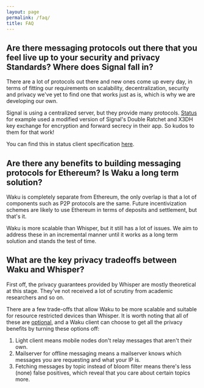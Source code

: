 ```yaml
---
layout: page
permalink: /faq/
title: FAQ
---
```


## Are there messaging protocols out there that you feel live up to your security and privacy Standards? Where does Signal fall in?

There are a lot of protocols out there and new ones come up every day, in terms of fitting our requirements on 
scalability, decentralization, security and privacy we've yet to find one that works just as is, which is why we are 
developing our own.

Signal is using a centralized server, but they provide many protocols. [Status](https://status.im) for example used a modified version of 
Signal's Double Ratchet and X3DH key exchange for encryption and forward secrecy in their app. 
So kudos to them for that work!

You can find this in status client specification [here](https://specs.status.im/spec/1).

## Are there any benefits to building messaging protocols for Ethereum? Is Waku a long term solution?

Waku is completely separate from Ethereum, the only overlap is that a lot of components such as P2P protocols are the 
same. Future incentivization schemes are likely to use Ethereum in terms of deposits and settlement, but that's it.

Waku is more scalable than Whisper, but it still has a lot of issues. We aim to address these in an incremental manner 
until it works as a long term solution and stands the test of time.

## What are the key privacy tradeoffs between Waku and Whisper?

First off, the privacy guarantees provided by Whisper are mostly theoretical at this stage. They've not received a lot 
of scrutiny from academic researchers and so on.

There are a few trade-offs that allow Waku to be more scalable and suitable for resource restricted devices than Whisper. 
It is worth noting that all of these are [optional](https://rfc.vac.dev/spec/6/#packet-usage), and a Waku client can choose to get all the privacy benefits by turning these options off:

1. Light client means mobile nodes don't relay messages that aren't their own. 
2. Mailserver for offline messaging means a mailserver knows which messages you are requesting and what your IP is.
3. Fetching messages by topic instead of bloom filter means there's less (none) false positives, which reveal that you care about certain topics more.
